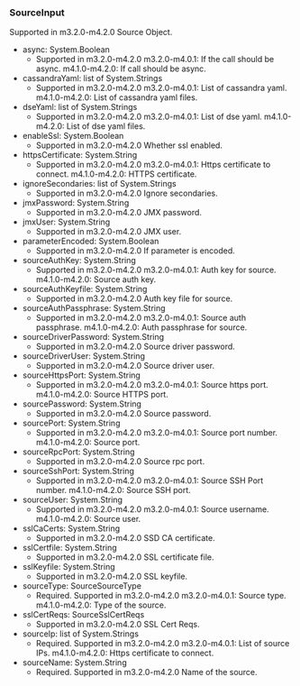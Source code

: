 ### SourceInput
Supported in m3.2.0-m4.2.0
  Source Object.

- async: System.Boolean
  - Supported in m3.2.0-m4.2.0
      m3.2.0-m4.0.1: If the call should be async.
      m4.1.0-m4.2.0: If call should be async.
- cassandraYaml: list of System.Strings
  - Supported in m3.2.0-m4.2.0
      m3.2.0-m4.0.1: List of cassandra yaml.
      m4.1.0-m4.2.0: List of cassandra yaml files.
- dseYaml: list of System.Strings
  - Supported in m3.2.0-m4.2.0
      m3.2.0-m4.0.1: List of dse yaml.
      m4.1.0-m4.2.0: List of dse yaml files.
- enableSsl: System.Boolean
  - Supported in m3.2.0-m4.2.0
      Whether ssl enabled.
- httpsCertificate: System.String
  - Supported in m3.2.0-m4.2.0
      m3.2.0-m4.0.1: Https certificate to connect.
      m4.1.0-m4.2.0: HTTPS certificate.
- ignoreSecondaries: list of System.Strings
  - Supported in m3.2.0-m4.2.0
      Ignore secondaries.
- jmxPassword: System.String
  - Supported in m3.2.0-m4.2.0
      JMX password.
- jmxUser: System.String
  - Supported in m3.2.0-m4.2.0
      JMX user.
- parameterEncoded: System.Boolean
  - Supported in m3.2.0-m4.2.0
      If parameter is encoded.
- sourceAuthKey: System.String
  - Supported in m3.2.0-m4.2.0
      m3.2.0-m4.0.1: Auth key for source.
      m4.1.0-m4.2.0: Source auth key.
- sourceAuthKeyfile: System.String
  - Supported in m3.2.0-m4.2.0
      Auth key file for source.
- sourceAuthPassphrase: System.String
  - Supported in m3.2.0-m4.2.0
      m3.2.0-m4.0.1: Source auth passphrase.
      m4.1.0-m4.2.0: Auth passphrase for source.
- sourceDriverPassword: System.String
  - Supported in m3.2.0-m4.2.0
      Source driver password.
- sourceDriverUser: System.String
  - Supported in m3.2.0-m4.2.0
      Source driver user.
- sourceHttpsPort: System.String
  - Supported in m3.2.0-m4.2.0
      m3.2.0-m4.0.1: Source https port.
      m4.1.0-m4.2.0: Source HTTPS port.
- sourcePassword: System.String
  - Supported in m3.2.0-m4.2.0
      Source password.
- sourcePort: System.String
  - Supported in m3.2.0-m4.2.0
      m3.2.0-m4.0.1: Source port number.
      m4.1.0-m4.2.0: Source port.
- sourceRpcPort: System.String
  - Supported in m3.2.0-m4.2.0
      Source rpc port.
- sourceSshPort: System.String
  - Supported in m3.2.0-m4.2.0
      m3.2.0-m4.0.1: Source SSH Port number.
      m4.1.0-m4.2.0: Source SSH port.
- sourceUser: System.String
  - Supported in m3.2.0-m4.2.0
      m3.2.0-m4.0.1: Source username.
      m4.1.0-m4.2.0: Source user.
- sslCaCerts: System.String
  - Supported in m3.2.0-m4.2.0
      SSD CA certificate.
- sslCertfile: System.String
  - Supported in m3.2.0-m4.2.0
      SSL certificate file.
- sslKeyfile: System.String
  - Supported in m3.2.0-m4.2.0
      SSL keyfile.
- sourceType: SourceSourceType
  - Required. Supported in m3.2.0-m4.2.0
      m3.2.0-m4.0.1: Source type.
      m4.1.0-m4.2.0: Type of the source.
- sslCertReqs: SourceSslCertReqs
  - Supported in m3.2.0-m4.2.0
      SSL Cert Reqs.
- sourceIp: list of System.Strings
  - Required. Supported in m3.2.0-m4.2.0
      m3.2.0-m4.0.1: List of source IPs.
      m4.1.0-m4.2.0: Https certificate to connect.
- sourceName: System.String
  - Required. Supported in m3.2.0-m4.2.0
      Name of the source.
